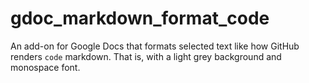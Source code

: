 # gdoc_markdown_format_code
An add-on for Google Docs that formats selected text like how GitHub renders `code` markdown. That is, with a light grey background and monospace font. 
